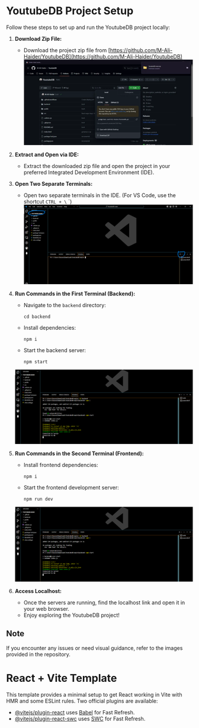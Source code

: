 # YoutubeDB Project Setup

Follow these steps to set up and run the YoutubeDB project locally:

1. **Download Zip File:**
   - Download the project zip file from [https://github.com/M-Ali-Haider/YoutubeDB](https://github.com/M-Ali-Haider/YoutubeDB)
   ![Download Zip](HowToRun/1.webp)

2. **Extract and Open via IDE:**
   - Extract the downloaded zip file and open the project in your preferred Integrated Development Environment (IDE).

3. **Open Two Separate Terminals:**
   - Open two separate terminals in the IDE. (For VS Code, use the shortcut `CTRL + \` `)
    ![Open Terminals](HowToRun/2.webp)

4. **Run Commands in the First Terminal (Backend):**
   - Navigate to the `backend` directory:
     ```
     cd backend
     ```
   - Install dependencies:
     ```
     npm i
     ```
   - Start the backend server:
     ```
     npm start
     ```
    ![Run Commands Backend](HowToRun/3.webp) 

5. **Run Commands in the Second Terminal (Frontend):**
   - Install frontend dependencies:
     ```
     npm i
     ```
   - Start the frontend development server:
     ```
     npm run dev
     ```
    ![Run Commands Frontend](HowToRun/3.webp) 

6. **Access Localhost:**
   - Once the servers are running, find the localhost link and open it in your web browser.
   - Enjoy exploring the YoutubeDB project!

## Note
If you encounter any issues or need visual guidance, refer to the images provided in the repository.

# React + Vite Template

This template provides a minimal setup to get React working in Vite with HMR and some ESLint rules. Two official plugins are available:

- [@vitejs/plugin-react](https://github.com/vitejs/vite-plugin-react/blob/main/packages/plugin-react/README.md) uses [Babel](https://babeljs.io/) for Fast Refresh.
- [@vitejs/plugin-react-swc](https://github.com/vitejs/vite-plugin-react-swc) uses [SWC](https://swc.rs/) for Fast Refresh.
